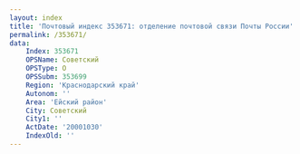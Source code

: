 ```yaml
---
layout: index
title: 'Почтовый индекс 353671: отделение почтовой связи Почты России'
permalink: /353671/
data:
    Index: 353671
    OPSName: Советский
    OPSType: О
    OPSSubm: 353699
    Region: 'Краснодарский край'
    Autonom: ''
    Area: 'Ейский район'
    City: Советский
    City1: ''
    ActDate: '20001030'
    IndexOld: ''
---
```

